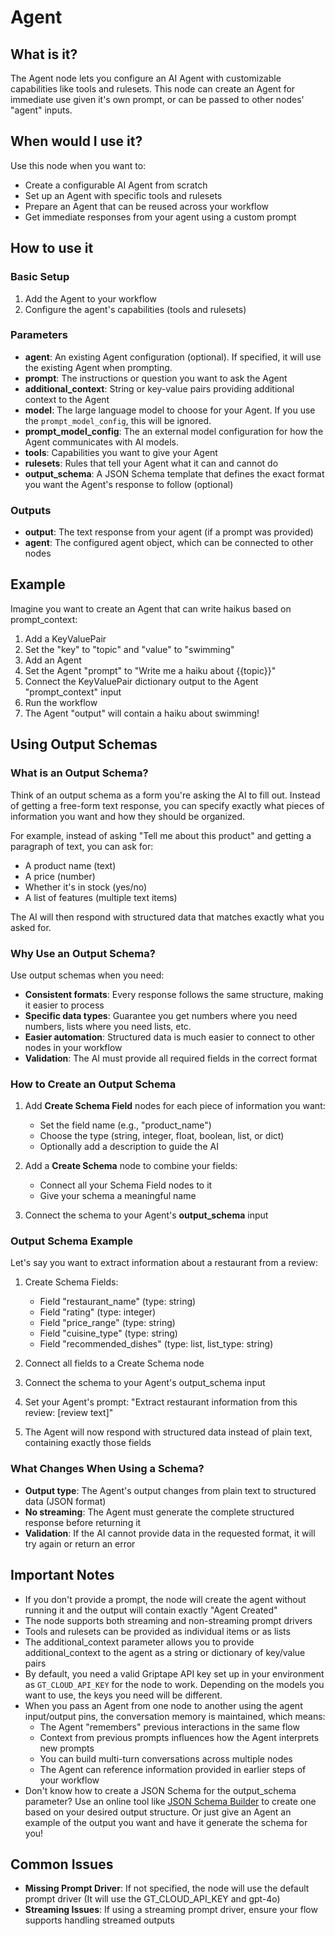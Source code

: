 # Agent

## What is it?

The Agent node lets you configure an AI Agent with customizable capabilities like tools and rulesets. This node can create an Agent for immediate use given it's own prompt, or can be passed to other nodes' "agent" inputs.

## When would I use it?

Use this node when you want to:

- Create a configurable AI Agent from scratch
- Set up an Agent with specific tools and rulesets
- Prepare an Agent that can be reused across your workflow
- Get immediate responses from your agent using a custom prompt

## How to use it

### Basic Setup

1. Add the Agent to your workflow
1. Configure the agent's capabilities (tools and rulesets)

### Parameters

- **agent**: An existing Agent configuration (optional). If specified, it will use the existing Agent when prompting.
- **prompt**: The instructions or question you want to ask the Agent
- **additional_context**: String or key-value pairs providing additional context to the Agent
- **model**: The large language model to choose for your Agent. If you use the `prompt_model_config`, this will be ignored.
- **prompt_model_config**: The an external model configuration for how the Agent communicates with AI models.
- **tools**: Capabilities you want to give your Agent
- **rulesets**: Rules that tell your Agent what it can and cannot do
- **output_schema**: A JSON Schema template that defines the exact format you want the Agent's response to follow (optional)

### Outputs

- **output**: The text response from your agent (if a prompt was provided)
- **agent**: The configured agent object, which can be connected to other nodes

## Example

Imagine you want to create an Agent that can write haikus based on prompt_context:

1. Add a KeyValuePair
1. Set the "key" to "topic" and "value" to "swimming"
1. Add an Agent
1. Set the Agent "prompt" to "Write me a haiku about {{topic}}"
1. Connect the KeyValuePair dictionary output to the Agent "prompt_context" input
1. Run the workflow
1. The Agent "output" will contain a haiku about swimming!

## Using Output Schemas

### What is an Output Schema?

Think of an output schema as a form you're asking the AI to fill out. Instead of getting a free-form text response, you can specify exactly what pieces of information you want and how they should be organized.

For example, instead of asking "Tell me about this product" and getting a paragraph of text, you can ask for:

- A product name (text)
- A price (number)
- Whether it's in stock (yes/no)
- A list of features (multiple text items)

The AI will then respond with structured data that matches exactly what you asked for.

### Why Use an Output Schema?

Use output schemas when you need:

- **Consistent formats**: Every response follows the same structure, making it easier to process
- **Specific data types**: Guarantee you get numbers where you need numbers, lists where you need lists, etc.
- **Easier automation**: Structured data is much easier to connect to other nodes in your workflow
- **Validation**: The AI must provide all required fields in the correct format

### How to Create an Output Schema

1. Add **Create Schema Field** nodes for each piece of information you want:

    - Set the field name (e.g., "product_name")
    - Choose the type (string, integer, float, boolean, list, or dict)
    - Optionally add a description to guide the AI

1. Add a **Create Schema** node to combine your fields:

    - Connect all your Schema Field nodes to it
    - Give your schema a meaningful name

1. Connect the schema to your Agent's **output_schema** input

### Output Schema Example

Let's say you want to extract information about a restaurant from a review:

1. Create Schema Fields:

    - Field "restaurant_name" (type: string)
    - Field "rating" (type: integer)
    - Field "price_range" (type: string)
    - Field "cuisine_type" (type: string)
    - Field "recommended_dishes" (type: list, list_type: string)

1. Connect all fields to a Create Schema node

1. Connect the schema to your Agent's output_schema input

1. Set your Agent's prompt: "Extract restaurant information from this review: [review text]"

1. The Agent will now respond with structured data instead of plain text, containing exactly those fields

### What Changes When Using a Schema?

- **Output type**: The Agent's output changes from plain text to structured data (JSON format)
- **No streaming**: The Agent must generate the complete structured response before returning it
- **Validation**: If the AI cannot provide data in the requested format, it will try again or return an error

## Important Notes

- If you don't provide a prompt, the node will create the agent without running it and the output will contain exactly "Agent Created"
- The node supports both streaming and non-streaming prompt drivers
- Tools and rulesets can be provided as individual items or as lists
- The additional_context parameter allows you to provide additional_context to the agent as a string or dictionary of key/value pairs
- By default, you need a valid Griptape API key set up in your environment as `GT_CLOUD_API_KEY` for the node to work. Depending on the models you want to use, the keys you need will be different.
- When you pass an Agent from one node to another using the agent input/output pins, the conversation memory is maintained, which means:
    - The Agent "remembers" previous interactions in the same flow
    - Context from previous prompts influences how the Agent interprets new prompts
    - You can build multi-turn conversations across multiple nodes
    - The Agent can reference information provided in earlier steps of your workflow
- Don't know how to create a JSON Schema for the output_schema parameter? Use an online tool like [JSON Schema Builder](https://transform.tools/json-to-json-schema) to create one based on your desired output structure. Or just give an Agent an example of the output you want and have it generate the schema for you!

## Common Issues

- **Missing Prompt Driver**: If not specified, the node will use the default prompt driver (It will use the GT_CLOUD_API_KEY and gpt-4o)
- **Streaming Issues**: If using a streaming prompt driver, ensure your flow supports handling streamed outputs
